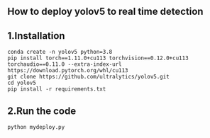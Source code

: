 ## How to deploy yolov5 to real time detection

## 1.Installation

```shell
conda create -n yolov5 python=3.8
pip install torch==1.11.0+cu113 torchvision==0.12.0+cu113 torchaudio==0.11.0 --extra-index-url https://download.pytorch.org/whl/cu113
git clone https://github.com/ultralytics/yolov5.git
cd yolov5
pip install -r requirements.txt
```

## 2.Run the code

```
python mydeploy.py
```

